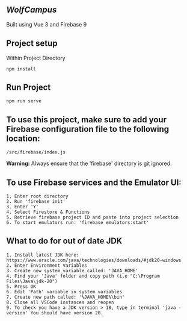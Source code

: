 ## ***WolfCampus***

Built using Vue 3 and Firebase 9

## Project setup
Within Project Directory
```
npm install
```

## Run Project
```
npm run serve
```

## To use this project, make sure to add your Firebase configuration file to the following location: 
```
/src/firebase/index.js
```
**Warning:** Always ensure that the 'firebase' directory is git ignored.

## To use Firebase services and the Emulator UI:
```
1. Enter root directory
2. Run 'firebase init'
3. Enter 'Y'
4. Select Firestore & Functions
5. Retrieve firebase project ID and paste into project selection
6. To start emulators run: 'firebase emulators:start'
```

## What to do for out of date JDK
```
1. Install latest JDK here: https://www.oracle.com/java/technologies/downloads/#jdk20-windows
2. Enter Environment Variables
3. Create new system variable called: 'JAVA_HOME'
4. Find your 'Java' folder and copy path (i.e "C:\Program Files\Java\jdk-20")
5. Press OK
6. Edit 'Path' variable in system variables
7. Create new path called: '%JAVA_HOME%\bin'
8. Close all VSCode instances and reopen
9. To check you have a JDK version > 18, type in terminal 'java -version' You should have version 20.
```
